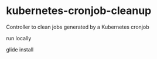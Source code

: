 # kubernetes-cronjob-cleanup
Controller to clean jobs generated by a Kubernetes cronjob

run locally

glide install
